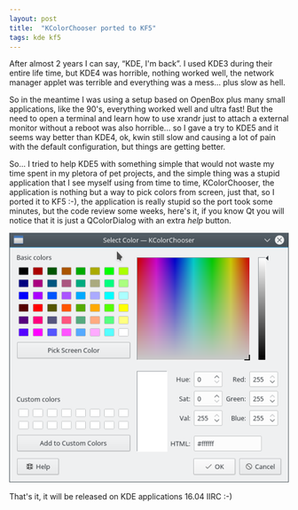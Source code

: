 ```yaml
---
layout: post
title:  "KColorChooser ported to KF5"
tags: kde kf5
---
```


After almost 2 years I can say, “KDE, I'm back”. I used KDE3 during their entire life time, but KDE4 was horrible,
nothing worked well, the network manager applet was terrible and everything was a mess... plus slow as hell.

So in the meantime I was using a setup based on OpenBox plus many small applications, like the 90's, everything
worked well and ultra fast! But the need to open a terminal and learn how to use xrandr just to attach a
external monitor without a reboot was also horrible... so I gave a try to KDE5 and it seems way better than KDE4, ok, kwin still slow and causing a lot of pain with the default configuration, but things are getting better.

So... I tried to help KDE5 with something simple that would not waste my time spent in my pletora of pet projects, and the simple thing was a stupid application that I see myself using from time to time, KColorChooser, the application is nothing but a way to pick colors from screen, just that, so I ported it to KF5 :-), the application is really stupid so the port took some minutes, but the code review some weeks, here's it, if you know Qt you will notice that it is just a QColorDialog with an extra _help_ button.

![Project Manager](/postimages/20160408_kcolorchooser.png)

That's it, it will be released on KDE applications 16.04 IIRC :-)
